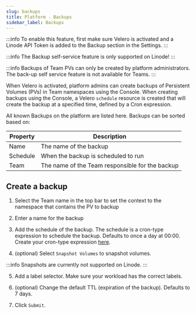 ```yaml
---
slug: backups
title: Platform - Backups
sidebar_label: Backups
---
```


:::info
To enable this feature, first make sure Velero is activated and a Linode API Token is added to the Backup section in the Settings.
:::

:::info
The Backup self-service feature is only supported on Linode!
:::

:::info
Backups of Team PVs can only be created by platform administrators. The back-up self service feature is not available for Teams.
:::


When Velero is activated, platform admins can create backups of Persistent Volumes (PVs) in Team namespaces using the Console. When creating backups using the Console, a Velero `schedule` resource is created that will create the backup at a specified time, defined by a Cron expression.

All known Backups on the platform are listed here. Backups can be sorted based on:

| Property      | Description                                            |
| ------------- | ------------------------------------------------------ |
| Name          | The name of the backup                                 |
| Schedule      | When the backup is scheduled to run                    |
| Team          | The name of the Team responsible for the backup        |

## Create a backup

1. Select the Team name in the top bar to set the context to the namespace that contains the PV to backup

2. Enter a name for the backup

3. Add the schedule of the backup. The schedule is a cron-type expression to schedule the backup. Defaults to once a day at 00:00. Create your cron-type expression [here](https://crontab.guru/).

4. (optional) Select `Snapshot Volumes` to snapshot volumes.

:::info
Snapshots are currently not supported on Linode.
:::

5. Add a label selector. Make sure your workload has the correct labels.

6. (optional) Change the default TTL (expiration of the backup). Defaults to 7 days.

7. Click `Submit`.